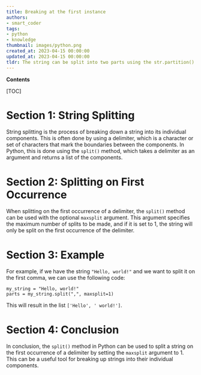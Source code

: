 ```yaml
---
title: Breaking at the first instance
authors:
- smart_coder
tags:
- python
- knowledge
thumbnail: images/python.png
created_at: 2023-04-15 00:00:00
updated_at: 2023-04-15 00:00:00
tldr: The string can be split into two parts using the str.partition() method.
---
```


**Contents**

[TOC]

# Section 1: String Splitting

String splitting is the process of breaking down a string into its individual components. This is often done by using a delimiter, which is a character or set of characters that mark the boundaries between the components. In Python, this is done using the `split()` method, which takes a delimiter as an argument and returns a list of the components.

# Section 2: Splitting on First Occurrence

When splitting on the first occurrence of a delimiter, the `split()` method can be used with the optional `maxsplit` argument. This argument specifies the maximum number of splits to be made, and if it is set to 1, the string will only be split on the first occurrence of the delimiter.

# Section 3: Example

For example, if we have the string `"Hello, world!"` and we want to split it on the first comma, we can use the following code:

```
my_string = "Hello, world!"
parts = my_string.split(",", maxsplit=1)
```

This will result in the list `['Hello', ' world!']`.

# Section 4: Conclusion

In conclusion, the `split()` method in Python can be used to split a string on the first occurrence of a delimiter by setting the `maxsplit` argument to 1. This can be a useful tool for breaking up strings into their individual components.
